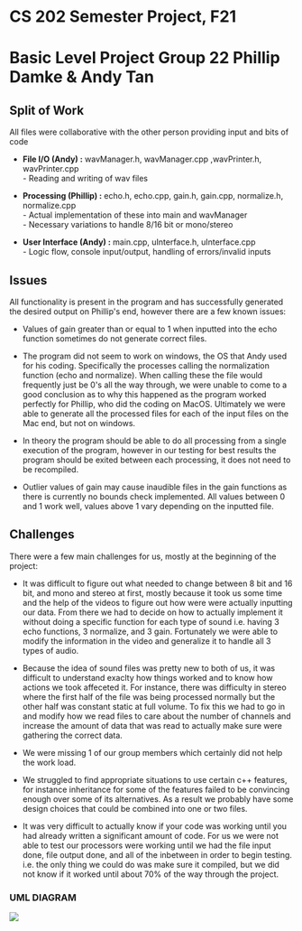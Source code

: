 # CS 202 Semester Project, F21
Basic Level Project
Group 22 Phillip Damke & Andy Tan
============================
Split of Work
--------
All files were collaborative with the other person providing input and bits of code

*   **File I/O (Andy) :** wavManager.h, wavManager.cpp ,wavPrinter.h, wavPrinter.cpp <br>
        - Reading and writing of wav files
    
*   **Processing (Phillip) :** echo.h, echo.cpp, gain.h, gain.cpp, normalize.h, normalize.cpp <br>
        - Actual implementation of these into main and wavManager <br>
        - Necessary variations to handle 8/16 bit or mono/stereo
    
*   **User Interface (Andy) :** main.cpp, uInterface.h, uInterface.cpp <br>
        - Logic flow, console input/output, handling of errors/invalid inputs
    

Issues
--------------

All functionality is present in the program and has successfully generated the desired output on Phillip's end, however there are a few known issues:

* Values of gain greater than or equal to 1 when inputted into the echo function sometimes do not generate correct files.

* The program did not seem to work on windows, the OS that Andy used for his coding. Specifically the processes calling the normalization function (echo and normalize). When calling these the file would frequently just be 0's all the way through, we were unable to come to a good conclusion as to why this happened as the program worked perfectly for Phillip, who did the coding on MacOS. Ultimately we were able to generate all the processed files for each of the input files on the Mac end, but not on windows.

* In theory the program should be able to do all processing from a single execution of the program, however in our testing for best results the program should be exited between each processing, it does not need to be recompiled.

* Outlier values of gain may cause inaudible files in the gain functions as there is currently no bounds check implemented. All values between 0 and 1 work well, values above 1 vary depending on the inputted file.
    

Challenges
-------------------

There were a few main challenges for us, mostly at the beginning of the project:

* It was difficult to figure out what needed to change between 8 bit and 16 bit, and mono and stereo at first, mostly because it took us some time and the help of the videos to figure out how were were actually inputting our data. From there we had to decide on how to actually implement it without doing a specific function for each type of sound i.e. having 3 echo functions, 3 normalize, and 3 gain. Fortunately we were able to modify the information in the video and generalize it to handle all 3 types of audio.

* Because the idea of sound files was pretty new to both of us, it was difficult to understand exaclty how things worked and to know how actions we took affeceted it. For instance, there was difficulty in stereo where the first half of the file was being processed normally but the other half was constant static at full volume. To fix this we had to go in and modify how we read files to care about the number of channels and increase the amount of data that was read to actually make sure were gathering the correct data.

* We were missing 1 of our group members which certainly did not help the work load.

* We struggled to find appropriate situations to use certain c++ features, for instance inheritance for some of the features failed to be convincing enough over some of its alternatives. As a result we probably have some design choices that could be combined into one or two files. 

* It was very difficult to actually know if your code was working until you had already written a significant amount of code. For us we were not able to test our processors were working until we had the file input done, file output done, and all of the inbetween in order to begin testing. i.e. the only thing we could do was make sure it compiled, but we did not know if it worked until about 70% of the way through the project.

### UML DIAGRAM

![](images/placeholder.png)

